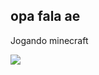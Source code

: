 ## opa fala ae
Jogando minecraft







![](https://media1.tenor.com/m/iwXHwlY31ecAAAAC/yuji-itadori-suku.gif)
